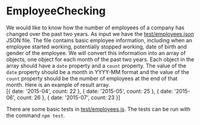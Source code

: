 # EmployeeChecking

We would like to know how the number of employees of a company has changed over the past two years. As input we have the [test/employees.json](test/employees.json) JSON file. The file contains basic employee information, including when an employee started working, potentially stopped working, date of birth and gender of the employee. We will convert this information into an array of objects, one object for each month of the past two years. Each object in the array should have a ```date``` property and a ```count``` property. The value of the ```date``` property should be a month in YYYY-MM format and the value of the ```count``` property should be the number of employees at the end of that month. Here is an example of result array.  
  [{ date: '2015-04', count: 22 }, { date: '2015-05', count: 25 },
   { date: '2015-06', count: 26 }, { date: '2015-07', count: 23 }]
   
There are some basic tests in [test/employees.js](test/employees.js).
The tests can be run with the command ```npm test```.
